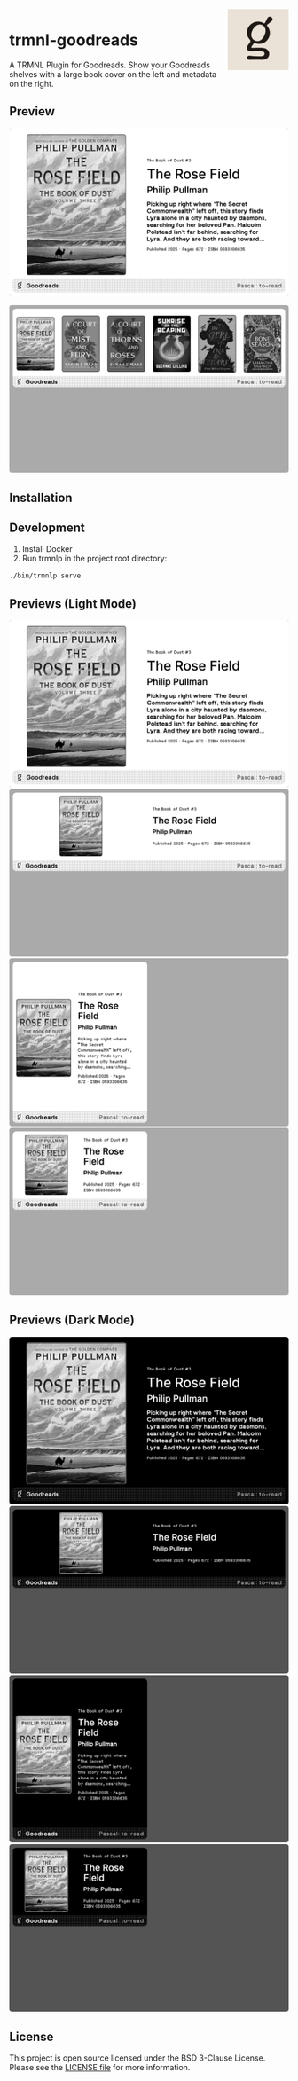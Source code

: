 <img src="icon.png" align="right" height="110"/>

# trmnl-goodreads

A TRMNL Plugin for Goodreads. Show your Goodreads shelves with a large book cover on the left and metadata on the right.

## Preview

![full light](img/full-light.png)

![full dark](img/half-horizontal-alt-light.png)

## Installation

## Development

1. Install Docker
2. Run trmnlp in the project root directory:

``` sh
./bin/trmnlp serve
```

## Previews (Light Mode)

![full light](img/full-light.png)
![half horizontal light](img/half-horizontal-light.png)
![half vertical light](img/half-vertical-light.png)
![quadrant light](img/quadrant-light.png)

## Previews (Dark Mode)

![full dark](img/full-dark.png)
![half horizontal dark](img/half-horizontal-dark.png)
![half vertical dark](img/half-vertical-dark.png)
![quadrant dark](img/quadrant-dark.png)

## License

This project is open source licensed under the BSD 3-Clause License. Please see the [LICENSE file](LICENSE) for more information.
